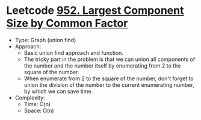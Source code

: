 # Leetcode [952. Largest Component Size by Common Factor](https://leetcode.com/problems/largest-component-size-by-common-factor/)
- Type: Graph (union find)
- Approach:
	- Basic union find approach and function.
	- The tricky part in the problem is that we can union all components of the number and the number itself by enumerating from 2 to the square of the number.
	- When enumerate from 2 to the square of the number, don't forget to union the division of the number to the current enumerating number, by which we can save time.
- Complexity:
	- Time: O(n)
	- Space: O(n)